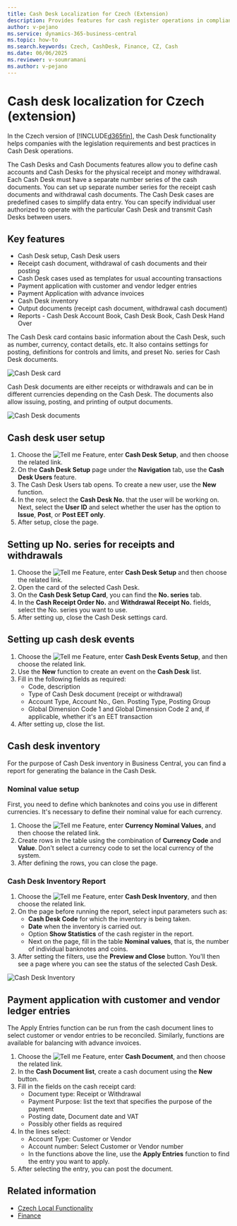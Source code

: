 ```yaml
---
title: Cash Desk Localization for Czech (Extension)  
description: Provides features for cash register operations in compliance with Czech legislation and best practices for Microsoft Dynamics 365 Business Central.
author: v-pejano
ms.service: dynamics-365-business-central
ms.topic: how-to
ms.search.keywords: Czech, CashDesk, Finance, CZ, Cash
ms.date: 06/06/2025
ms.reviewer: v-soumramani
ms.author: v-pejano
---
```


# Cash desk localization for Czech (extension)

In the Czech version of [!INCLUDE[d365fin](../../includes/d365fin_md.md)], the Cash Desk functionality helps companies with the legislation requirements and best practices in Cash Desk operations.

The Cash Desks and Cash Documents features allow you to define cash accounts and Cash Desks for the physical receipt and money withdrawal. Each Cash Desk must have a separate number series of the cash documents. You can set up separate number series for the receipt cash documents and withdrawal cash documents. The Cash Desk cases are predefined cases to simplify data entry. You can specify individual user authorized to operate with the particular Cash Desk and transmit Cash Desks between users.

## Key features

- Cash Desk setup, Cash Desk users
- Receipt cash document, withdrawal of cash documents and their posting
- Cash Desk cases used as templates for usual accounting transactions
- Payment application with customer and vendor ledger entries
- Payment Application with advance invoices
- Cash Desk inventory
- Output documents (receipt cash document, withdrawal cash document)
- Reports - Cash Desk Account Book, Cash Desk Book, Cash Desk Hand Over

The Cash Desk card contains basic information about the Cash Desk, such as number, currency, contact details, etc. It also contains settings for posting, definitions for controls and limits, and preset No. series for Cash Desk documents.

![Cash Desk card](Media/cash-desk.png)

Cash Desk documents are either receipts or withdrawals and can be in different currencies depending on the Cash Desk. The documents also allow issuing, posting, and printing of output documents.

![Cash Desk documents](Media/cash-desk-document.png)

## Cash desk user setup

1. Choose the ![Tell me Feature](../../media/ui-search/search_small.png "Tell me what you want to do"), enter **Cash Desk Setup**, and then choose the related link.
1. On the **Cash Desk Setup** page under the **Navigation** tab, use the **Cash Desk Users** feature.
1. The Cash Desk Users tab opens. To create a new user, use the **New** function.
1. In the row, select the **Cash Desk No.** that the user will be working on. Next, select the **User ID** and select whether the user has the option to **Issue**, **Post**, or **Post EET only**.
1. After setup, close the page.

## Setting up No. series for receipts and withdrawals

1. Choose the ![Tell me Feature](../../media/ui-search/search_small.png "Tell me what you want to do"), enter **Cash Desk Setup** and then choose the related link.
1. Open the card of the selected Cash Desk.
1. On the **Cash Desk Setup Card**, you can find the **No. series** tab.
1. In the **Cash Receipt Order No.** and **Withdrawal Receipt No.** fields, select the No. series you want to use.
1. After setting up, close the Cash Desk settings card.

## Setting up cash desk events

1. Choose the ![Tell me Feature](../../media/ui-search/search_small.png "Tell me what you want to do"), enter **Cash Desk Events Setup**, and then choose the related link.
1. Use the **New** function to create an event on the **Cash Desk** list.
1. Fill in the following fields as required:
    - Code, description
    - Type of Cash Desk document (receipt or withdrawal)
    - Account Type, Account No., Gen. Posting Type, Posting Group
    - Global Dimension Code 1 and Global Dimension Code 2 and, if applicable, whether it's an EET transaction
1. After setting up, close the list.

## Cash desk inventory

For the purpose of Cash Desk inventory in Business Central, you can find a report for generating the balance in the Cash Desk.

### Nominal value setup

First, you need to define which banknotes and coins you use in different currencies. It's necessary to define their nominal value for each currency.

1. Choose the ![Tell me Feature](../../media/ui-search/search_small.png "Tell me what you want to do"), enter **Currency Nominal Values**, and then choose the related link.
1. Create rows in the table using the combination of **Currency Code** and **Value**. Don't select a currency code to set the local currency of the system.
1. After defining the rows, you can close the page.

### Cash Desk Inventory Report

1. Choose the ![Tell me Feature](../../media/ui-search/search_small.png "Tell me what you want to do"), enter **Cash Desk Inventory**, and then choose the related link.
1. On the page before running the report, select input parameters such as:
    - **Cash Desk Code** for which the inventory is being taken.
    - **Date** when the inventory is carried out.
    - Option **Show Statistics** of the cash register in the report.
    - Next on the page, fill in the table **Nominal values**, that is, the number of individual banknotes and coins.
1. After setting the filters, use the **Preview and Close** button. You'll then see a page where you can see the status of the selected Cash Desk.

![Cash Desk Inventory](Media/cash-desk-inven.png)

## Payment application with customer and vendor ledger entries

The Apply Entries function can be run from the cash document lines to select customer or vendor entries to be reconciled. Similarly, functions are available for balancing with advance invoices.

1. Choose the ![Tell me Feature](../../media/ui-search/search_small.png "Tell me what you want to do"), enter **Cash Document**, and then choose the related link.
1. In the **Cash Document list**, create a cash document using the **New** button.
1. Fill in the fields on the cash receipt card:
    - Document type: Receipt or Withdrawal
    - Payment Purpose: list the text that specifies the purpose of the payment
    - Posting date, Document date and VAT
    - Possibly other fields as required
1. In the lines select:
    - Account Type: Customer or Vendor
    - Account number: Select Customer or Vendor number
    - In the functions above the line, use the **Apply Entries** function to find the entry you want to apply.
1. After selecting the entry, you can post the document.

## Related information

- [Czech Local Functionality](czech-local-functionality.md)  
- [Finance](../../finance.md)
